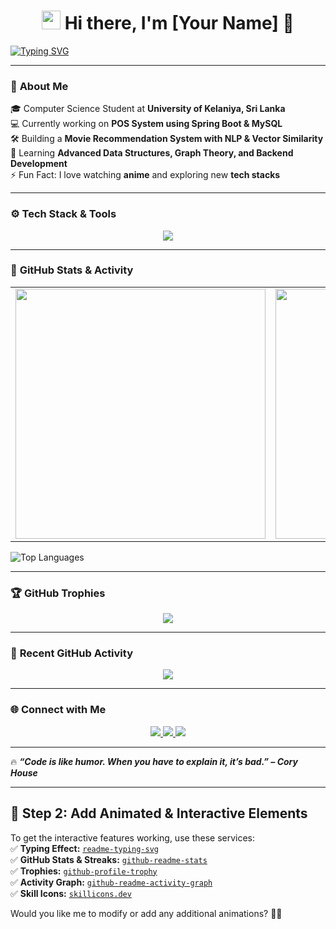 <!-- Animated Header -->
<h1 align="center">
  <img src="https://media.giphy.com/media/hvRJCLFzcasrR4ia7z/giphy.gif" width="30"/> 
  Hi there, I'm [Your Name] 👋  
</h1>

<!-- Typing Effect -->
[![Typing SVG](https://readme-typing-svg.herokuapp.com?font=Fira+Code&size=22&duration=4000&pause=500&color=36BCF7&center=true&vCenter=true&width=800&lines=Software+Engineer+%7C+Java+Developer;Machine+Learning+Enthusiast;Backend+Developer+%7C+Spring+Boot;Lifelong+Learner+%7C+Open+Source+Contributor)](https://git.io/typing-svg)

---

### 🌟 **About Me**
🎓 Computer Science Student at **University of Kelaniya, Sri Lanka**  
💻 Currently working on **POS System using Spring Boot & MySQL**  
🛠️ Building a **Movie Recommendation System with NLP & Vector Similarity**  
🌱 Learning **Advanced Data Structures, Graph Theory, and Backend Development**  
⚡ Fun Fact: I love watching **anime** and exploring new **tech stacks**  

---

### ⚙️ **Tech Stack & Tools**
<p align="center">
  <img src="https://skillicons.dev/icons?i=java,spring,react,python,mysql,django,aws,docker,git" />
</p>

---

### 🚀 **GitHub Stats & Activity**  

<table>
  <tr>
    <td>
      <img src="https://github-readme-stats.vercel.app/api?username=your-username&show_icons=true&theme=radical" width="400"/>
    </td>
    <td>
      <img src="https://github-readme-streak-stats.herokuapp.com/?user=your-username&theme=radical" width="400"/>
    </td>
  </tr>
</table>

![Top Languages](https://github-readme-stats.vercel.app/api/top-langs/?username=your-username&layout=compact&theme=radical)

---

### 🏆 **GitHub Trophies**
<p align="center">
  <img src="https://github-profile-trophy.vercel.app/?username=your-username&theme=radical&no-frame=false&margin-w=10" />
</p>

---

### 📌 **Recent GitHub Activity**
<!-- Activity Graph -->
<p align="center">
  <img src="https://github-readme-activity-graph.cyclic.app/graph?username=your-username&theme=github-dark&hide_border=true" />
</p>

---

### 🌐 **Connect with Me**
<p align="center">
  <a href="https://www.linkedin.com/in/your-profile/">
    <img src="https://img.shields.io/badge/LinkedIn-blue?style=for-the-badge&logo=linkedin"/>
  </a>
  <a href="https://github.com/your-username">
    <img src="https://img.shields.io/badge/GitHub-black?style=for-the-badge&logo=github"/>
  </a>
  <a href="mailto:your-email@gmail.com">
    <img src="https://img.shields.io/badge/Email-red?style=for-the-badge&logo=gmail"/>
  </a>
</p>

---

🔥 **_“Code is like humor. When you have to explain it, it’s bad.” – Cory House_**  

---

## 📌 **Step 2: Add Animated & Interactive Elements**
To get the interactive features working, use these services:  
✅ **Typing Effect:** [`readme-typing-svg`](https://github.com/DenverCoder1/readme-typing-svg)  
✅ **GitHub Stats & Streaks:** [`github-readme-stats`](https://github.com/anuraghazra/github-readme-stats)  
✅ **Trophies:** [`github-profile-trophy`](https://github.com/ryo-ma/github-profile-trophy)  
✅ **Activity Graph:** [`github-readme-activity-graph`](https://github.com/Ashutosh00710/github-readme-activity-graph)  
✅ **Skill Icons:** [`skillicons.dev`](https://skillicons.dev/)  

Would you like me to modify or add any additional animations? 🚀🔥

